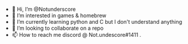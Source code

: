 - 👋 Hi, I’m @Notunderscore
- 👀 I’m interested in games & homebrew
- 🌱 I’m currently learning python and C but I don't understand anything
- 💞️ I’m looking to collaborate on a repo
- 📫 How to reach me discord @ Not.undescore#1411
.
<!---
Notunderscore/Notunderscore is a ✨ special ✨ repository because its `README.md` (this file) appears on your GitHub profile.
You can click the Preview link to take a look at your changes.
--->
